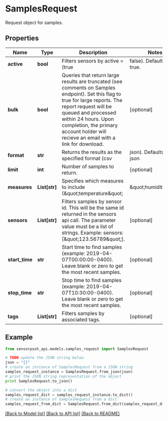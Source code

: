 # SamplesRequest

Request object for samples.

## Properties
Name | Type | Description | Notes
------------ | ------------- | ------------- | -------------
**active** | **bool** | Filters sensors by active &#x3D; (true|false). Defaults to true. | [optional] 
**bulk** | **bool** | Queries that return large results are truncated (see comments on Samples endpoint). Set this flag to true for large reports. The report request will be queued and processed within 24 hours. Upon completion, the primary account holder will recieve an email with a link for download. | [optional] 
**format** | **str** | Returns the results as the specified format (csv|json). Defaults to json | [optional] 
**limit** | **int** | Number of samples to return. | [optional] 
**measures** | **List[str]** | Specifies which measures to include (\&quot;temperature\&quot;|\&quot;humidity\&quot;|\&quot;vpd\&quot;|\&quot;barometric_pressure\&quot;|\&quot;dewpoint\&quot;). Note some measures are not available on older devices. | [optional] 
**sensors** | **List[str]** | Filters samples by sensor id. This will be the same id returned in the sensors api call. The parameter value must be a list of strings. Example: sensors: [\&quot;123.56789\&quot;]. | [optional] 
**start_time** | **str** | Start time to find samples (example: 2019-04-07T00:00:00-0400). Leave blank or zero to get the most recent samples. | [optional] 
**stop_time** | **str** | Stop time to find samples (example: 2019-04-07T10:30:00-0400). Leave blank or zero to get the most recent samples. | [optional] 
**tags** | **List[str]** | Filters samples by associated tags. | [optional] 

## Example

```python
from sensorpush_api.models.samples_request import SamplesRequest

# TODO update the JSON string below
json = "{}"
# create an instance of SamplesRequest from a JSON string
samples_request_instance = SamplesRequest.from_json(json)
# print the JSON string representation of the object
print SamplesRequest.to_json()

# convert the object into a dict
samples_request_dict = samples_request_instance.to_dict()
# create an instance of SamplesRequest from a dict
samples_request_from_dict = SamplesRequest.from_dict(samples_request_dict)
```
[[Back to Model list]](../README.md#documentation-for-models) [[Back to API list]](../README.md#documentation-for-api-endpoints) [[Back to README]](../README.md)


